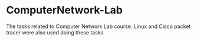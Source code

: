 # ComputerNetwork-Lab
 The tasks related to Computer Network Lab course. Linux and Cisco packet tracer were also used doing these tasks.
